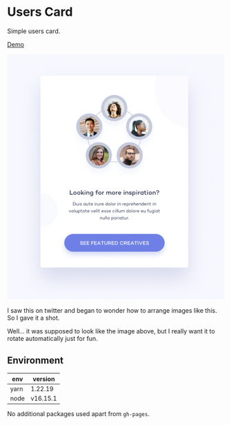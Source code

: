 # Users Card

Simple users card.

[Demo](https://harryuan65.github.io/UsersCard/)

![](docs/icodethis.png)

I saw this on twitter and began to wonder how to arrange images like this. So I gave it a shot.

Well... it was supposed to look like the image above, but I really want it to rotate automatically just for fun.

## Environment

| env  | version  |
| ---- | -------- |
| yarn | 1.22.19  |
| node | v16.15.1 |

No additional packages used apart from `gh-pages`.
